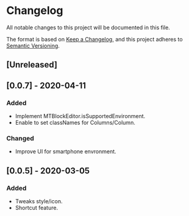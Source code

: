 # Changelog
All notable changes to this project will be documented in this file.

The format is based on [Keep a Changelog](https://keepachangelog.com/en/1.0.0/),
and this project adheres to [Semantic Versioning](https://semver.org/spec/v2.0.0.html).

## [Unreleased]

## [0.0.7] - 2020-04-11

### Added

* Implement MTBlockEditor.isSupportedEnvironment.
* Enable to set classNames for Columns/Column.

### Changed

* Improve UI for smartphone envronment.

## [0.0.5] - 2020-03-05

### Added

* Tweaks style/icon.
* Shortcut feature.
